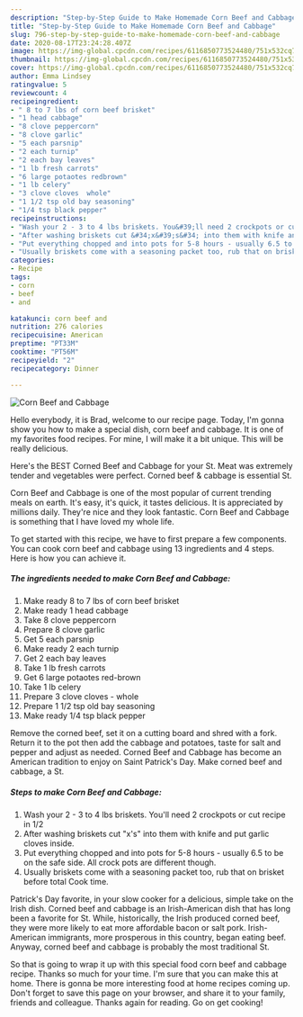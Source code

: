 ```yaml
---
description: "Step-by-Step Guide to Make Homemade Corn Beef and Cabbage"
title: "Step-by-Step Guide to Make Homemade Corn Beef and Cabbage"
slug: 796-step-by-step-guide-to-make-homemade-corn-beef-and-cabbage
date: 2020-08-17T23:24:28.407Z
image: https://img-global.cpcdn.com/recipes/6116850773524480/751x532cq70/corn-beef-and-cabbage-recipe-main-photo.jpg
thumbnail: https://img-global.cpcdn.com/recipes/6116850773524480/751x532cq70/corn-beef-and-cabbage-recipe-main-photo.jpg
cover: https://img-global.cpcdn.com/recipes/6116850773524480/751x532cq70/corn-beef-and-cabbage-recipe-main-photo.jpg
author: Emma Lindsey
ratingvalue: 5
reviewcount: 4
recipeingredient:
- " 8 to 7 lbs of corn beef brisket"
- "1 head cabbage"
- "8 clove peppercorn"
- "8 clove garlic"
- "5 each parsnip"
- "2 each turnip"
- "2 each bay leaves"
- "1 lb fresh carrots"
- "6 large potaotes redbrown"
- "1 lb celery"
- "3 clove cloves  whole"
- "1 1/2 tsp old bay seasoning"
- "1/4 tsp black pepper"
recipeinstructions:
- "Wash your 2 - 3 to 4 lbs briskets. You&#39;ll need 2 crockpots or cut recipe in 1/2"
- "After washing briskets cut &#34;x&#39;s&#34; into them with knife and put garlic cloves inside."
- "Put everything chopped and into pots for 5-8 hours - usually 6.5 to be on the safe side. All crock pots are different though."
- "Usually briskets come with a seasoning packet too, rub that on brisket before total Cook time."
categories:
- Recipe
tags:
- corn
- beef
- and

katakunci: corn beef and 
nutrition: 276 calories
recipecuisine: American
preptime: "PT33M"
cooktime: "PT56M"
recipeyield: "2"
recipecategory: Dinner

---
```



![Corn Beef and Cabbage](https://img-global.cpcdn.com/recipes/6116850773524480/751x532cq70/corn-beef-and-cabbage-recipe-main-photo.jpg)

Hello everybody, it is Brad, welcome to our recipe page. Today, I'm gonna show you how to make a special dish, corn beef and cabbage. It is one of my favorites food recipes. For mine, I will make it a bit unique. This will be really delicious.

Here&#39;s the BEST Corned Beef and Cabbage for your St. Meat was extremely tender and vegetables were perfect. Corned beef &amp; cabbage is essential St.

Corn Beef and Cabbage is one of the most popular of current trending meals on earth. It's easy, it's quick, it tastes delicious. It is appreciated by millions daily. They're nice and they look fantastic. Corn Beef and Cabbage is something that I have loved my whole life.


To get started with this recipe, we have to first prepare a few components. You can cook corn beef and cabbage using 13 ingredients and 4 steps. Here is how you can achieve it.

<!--inarticleads1-->

##### The ingredients needed to make Corn Beef and Cabbage:

1. Make ready  8 to 7 lbs of corn beef brisket
1. Make ready 1 head cabbage
1. Take 8 clove peppercorn
1. Prepare 8 clove garlic
1. Get 5 each parsnip
1. Make ready 2 each turnip
1. Get 2 each bay leaves
1. Take 1 lb fresh carrots
1. Get 6 large potaotes red-brown
1. Take 1 lb celery
1. Prepare 3 clove cloves - whole
1. Prepare 1 1/2 tsp old bay seasoning
1. Make ready 1/4 tsp black pepper


Remove the corned beef, set it on a cutting board and shred with a fork. Return it to the pot then add the cabbage and potatoes, taste for salt and pepper and adjust as needed. Corned Beef and Cabbage has become an American tradition to enjoy on Saint Patrick&#39;s Day. Make corned beef and cabbage, a St. 

<!--inarticleads2-->

##### Steps to make Corn Beef and Cabbage:

1. Wash your 2 - 3 to 4 lbs briskets. You&#39;ll need 2 crockpots or cut recipe in 1/2
1. After washing briskets cut &#34;x&#39;s&#34; into them with knife and put garlic cloves inside.
1. Put everything chopped and into pots for 5-8 hours - usually 6.5 to be on the safe side. All crock pots are different though.
1. Usually briskets come with a seasoning packet too, rub that on brisket before total Cook time.


Patrick&#39;s Day favorite, in your slow cooker for a delicious, simple take on the Irish dish. Corned beef and cabbage is an Irish-American dish that has long been a favorite for St. While, historically, the Irish produced corned beef, they were more likely to eat more affordable bacon or salt pork. Irish-American immigrants, more prosperous in this country, began eating beef. Anyway, corned beef and cabbage is probably the most traditional St. 

So that is going to wrap it up with this special food corn beef and cabbage recipe. Thanks so much for your time. I'm sure that you can make this at home. There is gonna be more interesting food at home recipes coming up. Don't forget to save this page on your browser, and share it to your family, friends and colleague. Thanks again for reading. Go on get cooking!
